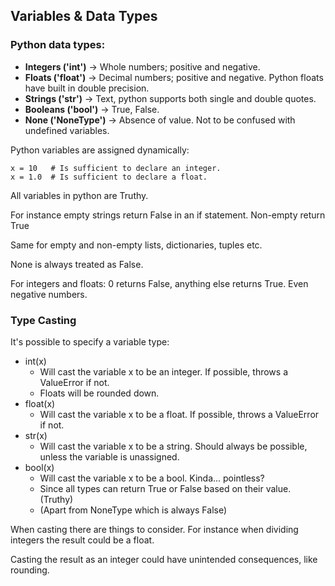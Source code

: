 ## Variables & Data Types

### Python data types:
- **Integers ('int')** → Whole numbers; positive and negative.
- **Floats ('float')** → Decimal numbers; positive and negative. Python floats have built in double precision.
- **Strings ('str')** → Text, python supports both single and double quotes.
- **Booleans ('bool')** → True, False.
- **None ('NoneType')** → Absence of value. Not to be confused with undefined variables.

Python variables are assigned dynamically:

    x = 10   # Is sufficient to declare an integer.
    x = 1.0  # Is sufficient to declare a float.

All variables in python are Truthy.

For instance empty strings return False in an if statement. Non-empty return True

Same for empty and non-empty lists, dictionaries, tuples etc.

None is always treated as False.

For integers and floats: 0 returns False, anything else returns True. Even negative numbers.

### Type Casting
It's possible to specify a variable type:
- int(x)
  - Will cast the variable x to be an integer. If possible, throws a ValueError if not.
  - Floats will be rounded down.
- float(x)
  - Will cast the variable x to be a float. If possible, throws a ValueError if not.
- str(x)
  - Will cast the variable x to be a string. Should always be possible, unless the variable is unassigned.
- bool(x)
  - Will cast the variable x to be a bool. Kinda... pointless?
  - Since all types can return True or False based on their value. (Truthy)
  - (Apart from NoneType which is always False)

When casting there are things to consider. For instance when dividing integers the result could be a float.

Casting the result as an integer could have unintended consequences, like rounding.
